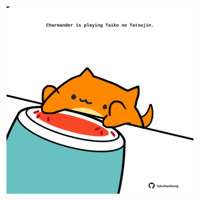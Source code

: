 <!-- built at 14/03/2025, 13:05:14 UTC -->
<p align="center">
  <img width="500" height="500" src="./ReadmeImage.svg">
</p>
